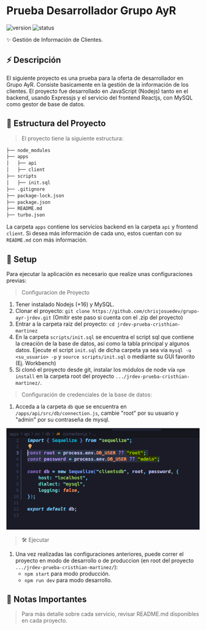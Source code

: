 # Prueba Desarrollador Grupo AyR

<p style="justify-content: center">
   <img src="https://img.shields.io/badge/versión-v1.0-blue.svg" alt="version">
   <img src="https://img.shields.io/badge/status-completed-green" alt="status">
</p>

✨ Gestión de Información de Clientes.

## ⚡️ Descripción
El siguiente proyecto es una prueba para la oferta de desarrollador en Grupo AyR. Consiste basicamente en la gestión de la información de los clientes. El proyecto fue desarrollado en JavaScript (Nodejs) tanto en el backend, usando Expressjs y el servicio del frontend Reactjs, con MySQL como gestor de base de datos.


## 📌 Estructura del Proyecto
> El proyecto tiene la siguiente estructura:

```bash
├── node_modules
├── apps
│   ├── api
│   ├── client
├── scripts
│   ├── init.sql
├── .gitignore
├── package-lock.json
├── package.json
├── README.md
├── turbo.json
```

La carpeta ``apps`` contiene los servicios backend en la carpeta ``api`` y frontend ``client``. Si desea más información de cada uno, estos cuentan con su `README.md` con más información.

## 🚀 Setup
Para ejecutar la aplicación es necesario que realize unas configuraciones previas:

> Configuracion de Proyecto

1. Tener instalado Nodejs (+16) y MySQL.
2. Clonar el proyecto: `git clone https://github.com/chrisjosuedev/grupo-ayr-jrdev.git` (Omitir este paso si cuenta con el .zip del proyecto)
3. Entrar a la carpeta raiz del proyecto:
   `cd jrdev-prueba-cristhian-martinez`
3. En la carpeta `scripts/init.sql` se encuentra el script sql que contiene la creación de la base de datos, asi como la tabla principal y algunos datos. Ejecute el script `init.sql` de dicha carpeta ya sea vía ``mysql -u <su_usuario> -p`` y ``source scripts/init.sql`` o mediante su GUI favorito (Ej. Workbench)
4. Si clonó el proyecto desde git, instalar los módulos de node vía `npm install` en la carpeta root del proyecto ``.../jrdev-prueba-cristhian-martinez/``.

> Configuración de credenciales de la base de datos:
1. Acceda a la carpeta `db` que se encuentra en ``/apps/api/src/db/connection.js``, cambie "root" por su usuario y "admin" por su contraseña de mysql.

![DB Config](https://github.com/chrisjosuedev/my-assets/blob/main/readms/db-config.PNG?raw=true)

> 🛠 Ejecutar
1. Una vez realizadas las configuraciones anteriores, puede correr el proyecto en modo de desarrollo o de produccion (en root del proyecto ``.../jrdev-prueba-cristhian-martinez/``):
    - `npm start` para modo producción.
    - `npm run dev` para modo desarrollo.

## 🔗 Notas Importantes
> Para más detalle sobre cada servicio, revisar README.md disponibles en cada proyecto.
